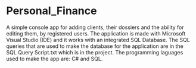 # Personal_Finance
A simple console app for adding clients, their dossiers and the ability for editing them, by registered users.
The application is made with Microsoft Visual Studio (IDE) and it works with an integrated SQL Database.
The SQL queries that are used to make the database for the application are in the SQL Query Script.txt which is in the project.
The programming laguages used to make the app are: C# and SQL.
